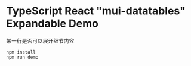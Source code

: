 TypeScript React "mui-datatables" Expandable Demo
===================================

某一行是否可以展开细节内容

```
npm install
npm run demo
```
